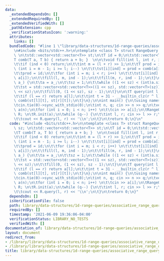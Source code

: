 ```yaml
---
data:
  _extendedDependsOn: []
  _extendedRequiredBy: []
  _extendedVerifiedWith: []
  _pathExtension: cpp
  _verificationStatusIcon: ':warning:'
  attributes:
    links: []
  bundledCode: "#line 1 \"library/data-structures/1d-range-queries/associative_range_query.cpp\"\
    \n#include <bits/stdc++.h>\n\ntemplate <class T> struct RangeQuery {\n\tint sz;\
    \ \n\tstd::vector<std::vector<T>> st;\n\tT id = 0;\n\tstd::vector<T> a;\n\n\t\
    T comb(T a, T b) { return a + b; }  \n\n\tvoid fill(int l, int r, int ind) {\n\
    \t\tif (ind < 0) return;\n\t\tint m = (l + r) >> 1;\n\t\tT prod = id;\n\t\tfor\
    \ (int i = m - 1; i >= l; i--) \n\t\t\tst[i][ind] = prod = comb(a[i], prod);\n\
    \t\tprod = id;\n\t\tfor (int i = m; i < r; i++) \n\t\t\tst[i][ind] = prod = comb(prod,\
    \ a[i]);\n\t\tfill(l, m, ind - 1);\n\t\tfill(m, r, ind - 1);\n\t}\n\n\tvoid init(std::vector<T>\
    \ a_) {\n\t\ta = a_;\n\t\tsz = 1;\n\t\twhile ((1 << sz) < (int)a.size()) sz++;\n\
    \t\tst = std::vector<std::vector<T>>((1 << sz), std::vector<T>(sz));\n\t\ta.resize(1\
    \ << sz);\n\t\tfill(0, (1 << sz), sz - 1);\n\t}\n\n\tT query(int l, int r) {\n\
    \t\tif (l == r) return a[l];\n\t\tint t = 31 - __builtin_clz(r ^ l);\n\t\treturn\
    \ comb(st[l][t], st[r][t]);\n\t}\n};\n\nint main() {\n\tusing namespace std;\n\
    \tcin.tie(0)->sync_with_stdio(0);\n\tint n, q; cin >> n >> q;\n\tvector<long long>\
    \ a(n);\n\tfor (int i = 0; i < n; i++) \n\t\tcin >> a[i];\n\tRangeQuery<long long>\
    \ R; \n\tR.init(a);\n\twhile (q--) {\n\t\tint l, r; cin >> l >> r;\n\t\tr--;\n\
    \t\tcout << R.query(l, r) << '\\n';\n\t}\n\treturn 0;\n}\n"
  code: "#include <bits/stdc++.h>\n\ntemplate <class T> struct RangeQuery {\n\tint\
    \ sz; \n\tstd::vector<std::vector<T>> st;\n\tT id = 0;\n\tstd::vector<T> a;\n\n\
    \tT comb(T a, T b) { return a + b; }  \n\n\tvoid fill(int l, int r, int ind) {\n\
    \t\tif (ind < 0) return;\n\t\tint m = (l + r) >> 1;\n\t\tT prod = id;\n\t\tfor\
    \ (int i = m - 1; i >= l; i--) \n\t\t\tst[i][ind] = prod = comb(a[i], prod);\n\
    \t\tprod = id;\n\t\tfor (int i = m; i < r; i++) \n\t\t\tst[i][ind] = prod = comb(prod,\
    \ a[i]);\n\t\tfill(l, m, ind - 1);\n\t\tfill(m, r, ind - 1);\n\t}\n\n\tvoid init(std::vector<T>\
    \ a_) {\n\t\ta = a_;\n\t\tsz = 1;\n\t\twhile ((1 << sz) < (int)a.size()) sz++;\n\
    \t\tst = std::vector<std::vector<T>>((1 << sz), std::vector<T>(sz));\n\t\ta.resize(1\
    \ << sz);\n\t\tfill(0, (1 << sz), sz - 1);\n\t}\n\n\tT query(int l, int r) {\n\
    \t\tif (l == r) return a[l];\n\t\tint t = 31 - __builtin_clz(r ^ l);\n\t\treturn\
    \ comb(st[l][t], st[r][t]);\n\t}\n};\n\nint main() {\n\tusing namespace std;\n\
    \tcin.tie(0)->sync_with_stdio(0);\n\tint n, q; cin >> n >> q;\n\tvector<long long>\
    \ a(n);\n\tfor (int i = 0; i < n; i++) \n\t\tcin >> a[i];\n\tRangeQuery<long long>\
    \ R; \n\tR.init(a);\n\twhile (q--) {\n\t\tint l, r; cin >> l >> r;\n\t\tr--;\n\
    \t\tcout << R.query(l, r) << '\\n';\n\t}\n\treturn 0;\n}"
  dependsOn: []
  isVerificationFile: false
  path: library/data-structures/1d-range-queries/associative_range_query.cpp
  requiredBy: []
  timestamp: '2021-06-09 19:36:06-04:00'
  verificationStatus: LIBRARY_NO_TESTS
  verifiedWith: []
documentation_of: library/data-structures/1d-range-queries/associative_range_query.cpp
layout: document
redirect_from:
- /library/library/data-structures/1d-range-queries/associative_range_query.cpp
- /library/library/data-structures/1d-range-queries/associative_range_query.cpp.html
title: library/data-structures/1d-range-queries/associative_range_query.cpp
---
```

